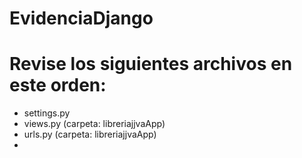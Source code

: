 # EvidenciaDjango
# Revise los siguientes archivos en este orden:
- settings.py
- views.py (carpeta: libreriajjvaApp)
- urls.py (carpeta: libreriajjvaApp)
-
